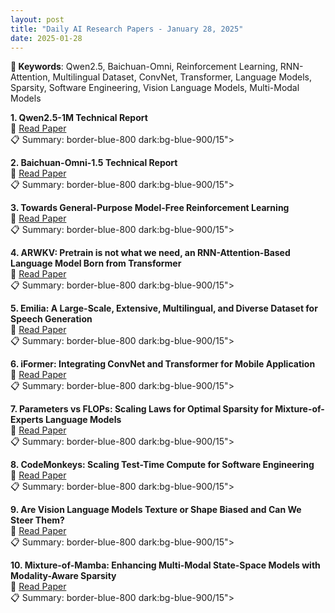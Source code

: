 ```yaml
---
layout: post
title: "Daily AI Research Papers - January 28, 2025"
date: 2025-01-28
---
```


**🔑 Keywords**: Qwen2.5, Baichuan-Omni, Reinforcement Learning, RNN-Attention, Multilingual Dataset, ConvNet, Transformer, Language Models, Sparsity, Software Engineering, Vision Language Models, Multi-Modal Models

**1. Qwen2.5-1M Technical Report**  
🔗 [Read Paper](https://huggingface.co/papers/2501.15383)  
📋 Summary: border-blue-800 dark:bg-blue-900/15">

**2. Baichuan-Omni-1.5 Technical Report**  
🔗 [Read Paper](https://huggingface.co/papers/2501.15368)  
📋 Summary: border-blue-800 dark:bg-blue-900/15">

**3. Towards General-Purpose Model-Free Reinforcement Learning**  
🔗 [Read Paper](https://huggingface.co/papers/2501.16142)  
📋 Summary: border-blue-800 dark:bg-blue-900/15">

**4. ARWKV: Pretrain is not what we need, an RNN-Attention-Based Language
  Model Born from Transformer**  
🔗 [Read Paper](https://huggingface.co/papers/2501.15570)  
📋 Summary: border-blue-800 dark:bg-blue-900/15">

**5. Emilia: A Large-Scale, Extensive, Multilingual, and Diverse Dataset for
  Speech Generation**  
🔗 [Read Paper](https://huggingface.co/papers/2501.15907)  
📋 Summary: border-blue-800 dark:bg-blue-900/15">

**6. iFormer: Integrating ConvNet and Transformer for Mobile Application**  
🔗 [Read Paper](https://huggingface.co/papers/2501.15369)  
📋 Summary: border-blue-800 dark:bg-blue-900/15">

**7. Parameters vs FLOPs: Scaling Laws for Optimal Sparsity for
  Mixture-of-Experts Language Models**  
🔗 [Read Paper](https://huggingface.co/papers/2501.12370)  
📋 Summary: border-blue-800 dark:bg-blue-900/15">

**8. CodeMonkeys: Scaling Test-Time Compute for Software Engineering**  
🔗 [Read Paper](https://huggingface.co/papers/2501.14723)  
📋 Summary: border-blue-800 dark:bg-blue-900/15">

**9. Are Vision Language Models Texture or Shape Biased and Can We Steer
  Them?**  
🔗 [Read Paper](https://huggingface.co/papers/2403.09193)  
📋 Summary: border-blue-800 dark:bg-blue-900/15">

**10. Mixture-of-Mamba: Enhancing Multi-Modal State-Space Models with
  Modality-Aware Sparsity**  
🔗 [Read Paper](https://huggingface.co/papers/2501.16295)  
📋 Summary: border-blue-800 dark:bg-blue-900/15">
